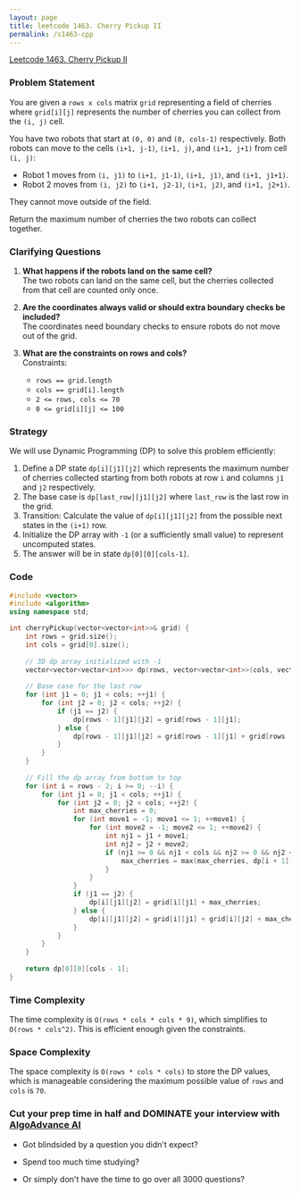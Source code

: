 ```yaml
---
layout: page
title: leetcode 1463. Cherry Pickup II
permalink: /s1463-cpp
---
```

[Leetcode 1463. Cherry Pickup II](https://algoadvance.github.io/algoadvance/l1463)
### Problem Statement

You are given a `rows x cols` matrix `grid` representing a field of cherries where `grid[i][j]` represents the number of cherries you can collect from the `(i, j)` cell.

You have two robots that start at `(0, 0)` and `(0, cols-1)` respectively. Both robots can move to the cells `(i+1, j-1)`, `(i+1, j)`, and `(i+1, j+1)` from cell `(i, j)`:

- Robot 1 moves from `(i, j1)` to `(i+1, j1-1)`, `(i+1, j1)`, and `(i+1, j1+1)`.
- Robot 2 moves from `(i, j2)` to `(i+1, j2-1)`, `(i+1, j2)`, and `(i+1, j2+1)`.

They cannot move outside of the field.

Return the maximum number of cherries the two robots can collect together.

### Clarifying Questions

1. **What happens if the robots land on the same cell?**  
   The two robots can land on the same cell, but the cherries collected from that cell are counted only once.
   
2. **Are the coordinates always valid or should extra boundary checks be included?**  
   The coordinates need boundary checks to ensure robots do not move out of the grid.

3. **What are the constraints on rows and cols?**  
   Constraints:
    - `rows == grid.length`
    - `cols == grid[i].length`
    - `2 <= rows, cols <= 70`
    - `0 <= grid[i][j] <= 100`
    
### Strategy

We will use Dynamic Programming (DP) to solve this problem efficiently:

1. Define a DP state `dp[i][j1][j2]` which represents the maximum number of cherries collected starting from both robots at row `i` and columns `j1` and `j2` respectively.
2. The base case is `dp[last_row][j1][j2]` where `last_row` is the last row in the grid.
3. Transition: Calculate the value of `dp[i][j1][j2]` from the possible next states in the `(i+1)` row.
4. Initialize the DP array with `-1` (or a sufficiently small value) to represent uncomputed states.
5. The answer will be in state `dp[0][0][cols-1]`.

### Code

```cpp
#include <vector>
#include <algorithm>
using namespace std;

int cherryPickup(vector<vector<int>>& grid) {
    int rows = grid.size();
    int cols = grid[0].size();
    
    // 3D dp array initialized with -1
    vector<vector<vector<int>>> dp(rows, vector<vector<int>>(cols, vector<int>(cols, -1)));
    
    // Base case for the last row
    for (int j1 = 0; j1 < cols; ++j1) {
        for (int j2 = 0; j2 < cols; ++j2) {
            if (j1 == j2) {
                dp[rows - 1][j1][j2] = grid[rows - 1][j1];
            } else {
                dp[rows - 1][j1][j2] = grid[rows - 1][j1] + grid[rows - 1][j2];
            }
        }
    }
    
    // Fill the dp array from bottom to top
    for (int i = rows - 2; i >= 0; --i) {
        for (int j1 = 0; j1 < cols; ++j1) {
            for (int j2 = 0; j2 < cols; ++j2) {
                int max_cherries = 0;
                for (int move1 = -1; move1 <= 1; ++move1) {
                    for (int move2 = -1; move2 <= 1; ++move2) {
                        int nj1 = j1 + move1;
                        int nj2 = j2 + move2;
                        if (nj1 >= 0 && nj1 < cols && nj2 >= 0 && nj2 < cols) {
                            max_cherries = max(max_cherries, dp[i + 1][nj1][nj2]);
                        }
                    }
                }
                if (j1 == j2) {
                    dp[i][j1][j2] = grid[i][j1] + max_cherries;
                } else {
                    dp[i][j1][j2] = grid[i][j1] + grid[i][j2] + max_cherries;
                }
            }
        }
    }
    
    return dp[0][0][cols - 1];
}
```

### Time Complexity

The time complexity is `O(rows * cols * cols * 9)`, which simplifies to `O(rows * cols^2)`. This is efficient enough given the constraints.

### Space Complexity

The space complexity is `O(rows * cols * cols)` to store the DP values, which is manageable considering the maximum possible value of `rows` and `cols` is `70`.


### Cut your prep time in half and DOMINATE your interview with [AlgoAdvance AI](https://algoAdvance.com)

- Got blindsided by a question you didn't expect?

- Spend too much time studying?

- Or simply don't have the time to go over all 3000 questions?

